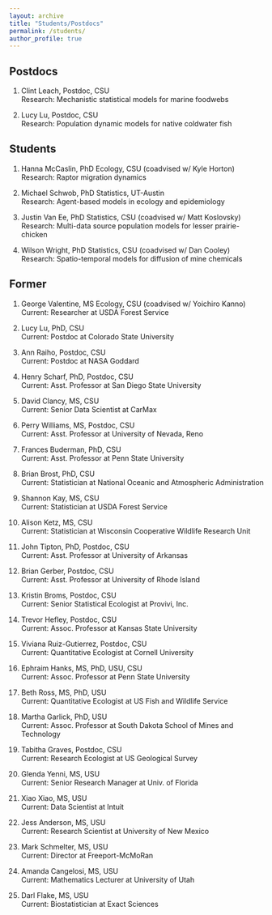 ```yaml
---
layout: archive
title: "Students/Postdocs"
permalink: /students/
author_profile: true
---
```


Postdocs
------

1. Clint Leach, Postdoc, CSU  
Research:  Mechanistic statistical models for marine foodwebs

1. Lucy Lu, Postdoc, CSU  
Research:  Population dynamic models for native coldwater fish

Students
------

1. Hanna McCaslin, PhD Ecology, CSU (coadvised w/ Kyle Horton)  
Research:  Raptor migration dynamics  

1. Michael Schwob, PhD Statistics, UT-Austin   
Research:  Agent-based models in ecology and epidemiology 

1. Justin Van Ee, PhD Statistics, CSU (coadvised w/ Matt Koslovsky)  
Research:  Multi-data source population models for lesser prairie-chicken 

1. Wilson Wright, PhD Statistics, CSU (coadvised w/ Dan Cooley)  
Research:  Spatio-temporal models for diffusion of mine chemicals 

Former
------

1. George Valentine, MS Ecology, CSU (coadvised w/ Yoichiro Kanno)  
Current:  Researcher at USDA Forest Service

1. Lucy Lu, PhD, CSU   
Current:  Postdoc at Colorado State University 

1. Ann Raiho, Postdoc, CSU  
Current:  Postdoc at NASA Goddard 

1. Henry Scharf, PhD, Postdoc, CSU  
Current:  Asst. Professor at San Diego State University 

1. David Clancy, MS, CSU  
Current:  Senior Data Scientist at CarMax 

1. Perry Williams, MS, Postdoc, CSU  
Current:  Asst. Professor at University of Nevada, Reno

1. Frances Buderman, PhD, CSU  
Current:  Asst. Professor at Penn State University

1. Brian Brost, PhD, CSU  
Current:  Statistician at National Oceanic and Atmospheric Administration 

1. Shannon Kay, MS, CSU  
Current:  Statistician at USDA Forest Service 

1. Alison Ketz, MS, CSU  
Current:  Statistician at Wisconsin Cooperative Wildlife Research Unit 

1. John Tipton, PhD, Postdoc, CSU  
Current:  Asst. Professor at University of Arkansas 

1. Brian Gerber, Postdoc, CSU  
Current:  Asst. Professor at University of Rhode Island 

1. Kristin Broms, Postdoc, CSU  
Current:  Senior Statistical Ecologist at Provivi, Inc.

1. Trevor Hefley, Postdoc, CSU  
Current:  Assoc. Professor at Kansas State University 

1. Viviana Ruiz-Gutierrez, Postdoc, CSU  
Current:  Quantitative Ecologist at Cornell University 

1. Ephraim Hanks, MS, PhD, USU, CSU  
Current:  Assoc. Professor at Penn State University 

1. Beth Ross, MS, PhD, USU  
Current: Quantitative Ecologist at US Fish and Wildlife Service 

1. Martha Garlick, PhD, USU  
Current:  Assoc. Professor at South Dakota School of Mines and Technology 

1. Tabitha Graves, Postdoc, CSU  
Current: Research Ecologist at US Geological Survey 

1. Glenda Yenni, MS, USU  
Current: Senior Research Manager at Univ. of Florida 

1. Xiao Xiao, MS, USU  
Current: Data Scientist at Intuit

1. Jess Anderson, MS, USU  
Current:  Research Scientist at University of New Mexico 

1. Mark Schmelter, MS, USU  
Current: Director at Freeport-McMoRan 

1. Amanda Cangelosi, MS, USU  
Current: Mathematics Lecturer at University of Utah 

1. Darl Flake, MS, USU  
Current: Biostatistician at Exact Sciences 


